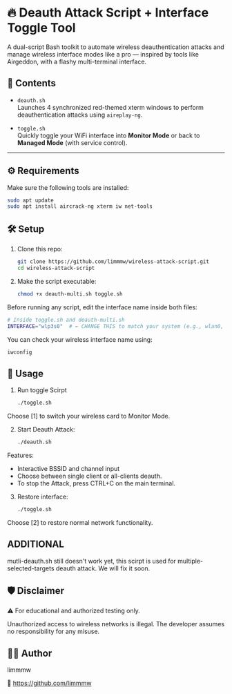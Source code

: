 # 🔥 Deauth Attack Script + Interface Toggle Tool

A dual-script Bash toolkit to automate wireless deauthentication attacks and manage wireless interface modes like a pro — inspired by tools like Airgeddon, with a flashy multi-terminal interface.

## 📂 Contents

- `deauth.sh`  
  Launches 4 synchronized red-themed xterm windows to perform deauthentication attacks using `aireplay-ng`.

- `toggle.sh`  
  Quickly toggle your WiFi interface into **Monitor Mode** or back to **Managed Mode** (with service control).

---

## ⚙️ Requirements

Make sure the following tools are installed:

```bash
sudo apt update
sudo apt install aircrack-ng xterm iw net-tools
```

## 🛠 Setup
1. Clone this repo:
   ```bash
   git clone https://github.com/limmmw/wireless-attack-script.git
   cd wireless-attack-script

2. Make the script executable:
   ```bash
   chmod +x deauth-multi.sh toggle.sh

Before running any script, edit the interface name inside both files:
```bash
# Inside toggle.sh and deauth-multi.sh
INTERFACE="wlp3s0"  # ← CHANGE THIS to match your system (e.g., wlan0, wlan1, etc.)
```
You can check your wireless interface name using:
```bash
iwconfig
```

## 🚀 Usage
1. Run toggle Scirpt
   ```bash
   ./toggle.sh

Choose [1] to switch your wireless card to Monitor Mode.

2. Start Deauth Attack:
   ```bash
   ./deauth.sh

Features:
- Interactive BSSID and channel input
- Choose between single client or all-clients deauth.
- To stop the Attack, press CTRL+C on the main terminal.

3. Restore interface:
   ```bash
   ./toggle.sh
Choose [2] to restore normal network functionality.

## ADDITIONAL
mutli-deauth.sh still doesn't work yet, this scirpt is used for multiple-selected-targets deauth attack. We will fix it soon.

## 🛡 Disclaimer
⚠️ For educational and authorized testing only.

Unauthorized access to wireless networks is illegal. The developer assumes no responsibility for any misuse.

## 🧑‍💻 Author
limmmw

🔗 https://github.com/limmmw